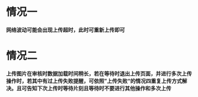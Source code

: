 # 情况一

#### 网络波动可能会出现上传超时，此时可重新上传即可

# 情况二

#### 上传图片在审核时数据加载时间稍长，若在等待时退出上传页面，并进行多次上传操作时，若其中有过上传失败提醒，可依照”上传失败“的情况四重复上传方式解决。且可告知下次上传时等待片刻且等待时不要进行其他操作和多次上传